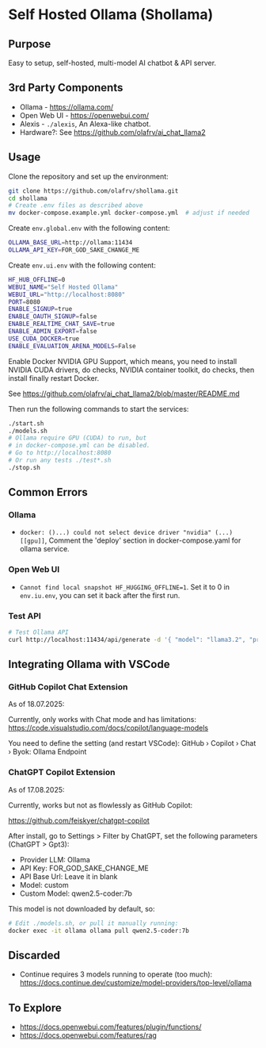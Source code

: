 # Self Hosted Ollama (Shollama)

## Purpose

Easy to setup, self-hosted, multi-model AI chatbot & API server.

## 3rd Party Components

* Ollama - https://ollama.com/
* Open Web UI - https://openwebui.com/
* Alexis - `./alexis`, An Alexa-like chatbot.
* Hardware?: See https://github.com/olafrv/ai_chat_llama2

## Usage

Clone the repository and set up the environment:
```bash	
git clone https://github.com/olafrv/shollama.git
cd shollama
# Create .env files as described above
mv docker-compose.example.yml docker-compose.yml  # adjust if needed
```

Create `env.global.env` with the following content:
```bash
OLLAMA_BASE_URL=http://ollama:11434
OLLAMA_API_KEY=FOR_GOD_SAKE_CHANGE_ME
```

Create `env.ui.env` with the following content:
```bash
HF_HUB_OFFLINE=0
WEBUI_NAME="Self Hosted Ollama"
WEBUI_URL="http://localhost:8080"
PORT=8080
ENABLE_SIGNUP=true
ENABLE_OAUTH_SIGNUP=false
ENABLE_REALTIME_CHAT_SAVE=true
ENABLE_ADMIN_EXPORT=false
USE_CUDA_DOCKER=true
ENABLE_EVALUATION_ARENA_MODELS=False
```

Enable Docker NVIDIA GPU Support, which means, you need to install NVIDIA
CUDA drivers, do checks, NVIDIA container toolkit, do checks, then install
finally restart Docker.

See https://github.com/olafrv/ai_chat_llama2/blob/master/README.md

Then run the following commands to start the services:
```bash
./start.sh
./models.sh
# Ollama require GPU (CUDA) to run, but
# in docker-compose.yml can be disabled.
# Go to http://localhost:8080
# Or run any tests ./test*.sh
./stop.sh
```

## Common Errors

### Ollama

* `docker: ()...) could not select device driver "nvidia" (...) [[gpu]]`,
  Comment the 'deploy' section in docker-compose.yaml for ollama service.

### Open Web UI

* `Cannot find local snapshot HF_HUGGING_OFFLINE=1`. Set it to 0 in `env.iu.env`,
  you can set it back after the first run.

### Test API
```bash
# Test Ollama API
curl http://localhost:11434/api/generate -d '{ "model": "llama3.2", "prompt": "How are you today?"}'
```

## Integrating Ollama with VSCode

### GitHub Copilot Chat Extension

As of 18.07.2025:

Currently, only works with Chat mode and has limitations:
https://code.visualstudio.com/docs/copilot/language-models

You need to define the setting (and restart VSCode):
GitHub › Copilot › Chat › Byok: Ollama Endpoint

### ChatGPT Copilot Extension

As of 17.08.2025:

Currently, works but not as flowlessly as GitHub Copilot:

https://github.com/feiskyer/chatgpt-copilot

After install, go to Settings > Filter by ChatGPT,
set the following parameters (ChatGPT > Gpt3):

* Provider LLM: Ollama
* API Key: FOR_GOD_SAKE_CHANGE_ME
* API Base Url: Leave it in blank
* Model: custom
* Custom Model: qwen2.5-coder:7b

This model is not downloaded by default, so:

```bash
# Edit ./models.sh, or pull it manually running:
docker exec -it ollama ollama pull qwen2.5-coder:7b
```

## Discarded

* Continue requires 3 models running to operate (too much):
  https://docs.continue.dev/customize/model-providers/top-level/ollama

## To Explore

* https://docs.openwebui.com/features/plugin/functions/
* https://docs.openwebui.com/features/rag